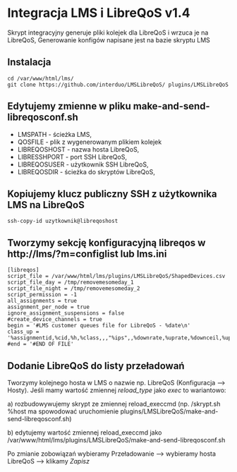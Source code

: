 # Integracja LMS i LibreQoS v1.4
Skrypt integracyjny generuje pliki kolejek dla LibreQoS i wrzuca je na LibreQoS, 
Generowanie konfigów napisane jest na bazie skryptu LMS

## Instalacja
```
cd /var/www/html/lms/
git clone https://github.com/interduo/LMSLibreQoS/ plugins/LMSLibreQoS
```

## Edytujemy zmienne w pliku make-and-send-libreqosconf.sh
- LMSPATH - ścieżka LMS,
- QOSFILE - plik z wygenerowanym plikiem kolejek
- LIBREQOSHOST - nazwa hosta LibreQoS,
- LIBRESSHPORT - port SSH LibreQoS,
- LIBREQOSUSER - użytkownik SSH LibreQoS,
- LIBREQOSDIR - ścieżka do skryptów LibreQoS,

## Kopiujemy klucz publiczny SSH z użytkownika LMS na LibreQoS
```
ssh-copy-id uzytkownik@libreqoshost
```

## Tworzymy sekcję konfiguracyjną libreqos w http://lms/?m=configlist lub lms.ini
```
[libreqos]
script_file = /var/www/html/lms/plugins/LMSLibreQoS/ShapedDevices.csv
script_file_day = /tmp/removemesomeday_1
script_file_night = /tmp/removemesomeday_2
script_permission = -1
all_assignments = true
assignment_per_node = true
ignore_assignment_suspensions = false
#create_device_channels = true
begin = '#LMS customer queues file for LibreQoS - %date\n'
class_up = '%assignmentid,%cid,%h,%class,,,"%ips",,%downrate,%uprate,%downceil,%upceil,"KOMENTARZ"\n'
#end = '#END OF FILE'
```

## Dodanie LibreQoS do listy przeładowań 

Tworzymy kolejnego hosta w LMS o nazwie np. LibreQoS (Konfiguracja --> Hosty).
Jeśli mamy wartość zmiennej *reload_type* jako *exec* to wariantowo:

a) rozbudowywujemy skrypt ze zmiennej reload_execcmd
(np. /skrypt.sh %host ma spowodować uruchomienie plugins/LMSLibreQoS/make-and-send-libreqosconf.sh)

b) edytujemy wartość zmiennej reload_execcmd jako /var/www/html/lms/plugins/LMSLibreQoS/make-and-send-libreqosconf.sh

Po zmianie zobowiązań wybieramy Przeładowanie --> wybieramy hosta LibreQoS --> klikamy *Zapisz*
